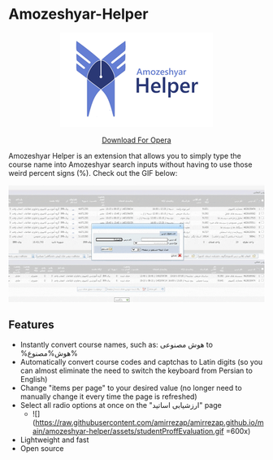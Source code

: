 # Amozeshyar-Helper

<p align="center">
  <img src="https://raw.githubusercontent.com/amirrezap/amirrezap.github.io/main/amozeshyar-helper/assets/header.png"/>
</p>

<p align="center">
  <a href="https://raw.githubusercontent.com/amirrezap/amirrezap.github.io/main/amozeshyar-helper/amozeshyar-helper.crx">Download For Opera</a>
</p>

Amozeshyar Helper is an extension that allows you to simply type the course name into Amozeshyar search inputs without having to use those weird percent signs (%). Check out the GIF below:

![](https://raw.githubusercontent.com/amirrezap/amirrezap.github.io/main/amozeshyar-helper/assets/amozeshyar-helper.gif)


## Features

- Instantly convert course names, such as: هوش مصنوعی to %هوش%مصنوع%
- Automatically convert course codes and captchas to Latin digits (so you can almost eliminate the need to switch the keyboard from Persian to English)
- Change "items per page" to your desired value (no longer need to manually change it every time the page is refreshed)
- Select all radio options at once on the "ارزشیابی اساتید" page
  - ![](https://raw.githubusercontent.com/amirrezap/amirrezap.github.io/main/amozeshyar-helper/assets/studentProffEvaluation.gif =600x)
- Lightweight and fast
- Open source